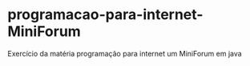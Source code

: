 # programacao-para-internet-MiniForum
Exercício da matéria programação para internet um MiniForum em java
